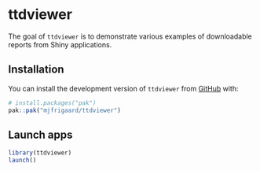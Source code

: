 
<!-- README.md is generated from README.Rmd. Please edit that file -->

# ttdviewer

<!-- badges: start -->

<!-- badges: end -->

The goal of `ttdviewer` is to demonstrate various examples of
downloadable reports from Shiny applications.

## Installation

You can install the development version of `ttdviewer` from
[GitHub](https://github.com/) with:

``` r
# install.packages("pak")
pak::pak("mjfrigaard/ttdviewer")
```

## Launch apps

``` r
library(ttdviewer)
launch()
```
